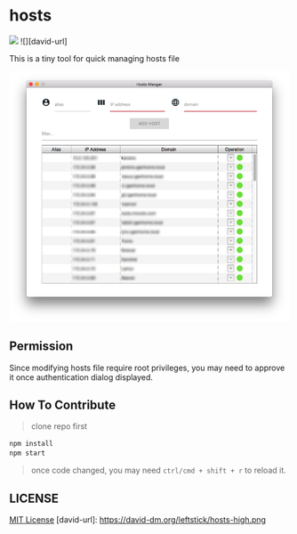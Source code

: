 hosts
====================

![](https://img.shields.io/badge/hosts-1.1.0-blue.svg)
![][david-url]

This is a tiny tool for quick managing hosts file

![](./docs/img/preview.png)

## Permission ##

Since modifying hosts file require root privileges, you may need to approve it once authentication dialog displayed.

## How To Contribute ##

>clone repo first

```bash
npm install
npm start
```

>once code changed, you may need `ctrl/cmd + shift + r` to reload it.


## LICENSE ##

[MIT License](https://raw.githubusercontent.com/leftstick/hosts-high/master/LICENSE)
[david-url]: https://david-dm.org/leftstick/hosts-high.png
